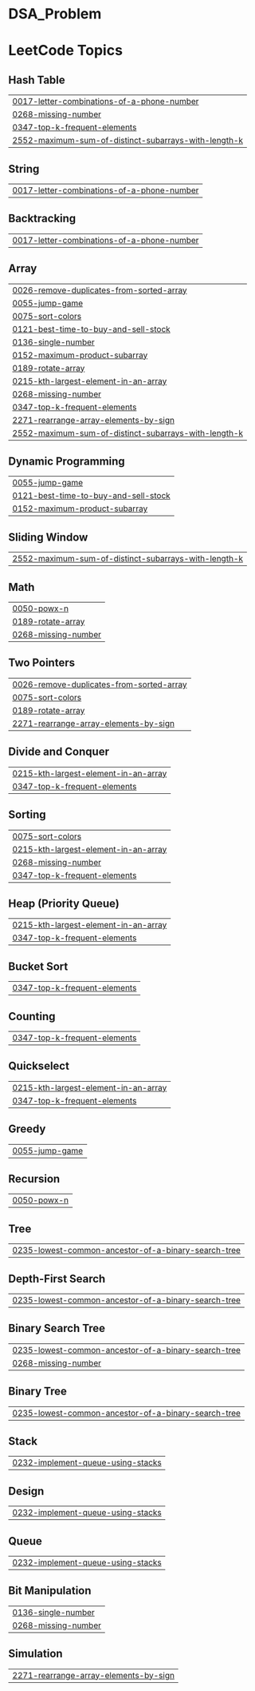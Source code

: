 # DSA_Problem
<!---LeetCode Topics Start-->
# LeetCode Topics
## Hash Table
|  |
| ------- |
| [0017-letter-combinations-of-a-phone-number](https://github.com/hykuBipin/DSA_Problem/tree/master/0017-letter-combinations-of-a-phone-number) |
| [0268-missing-number](https://github.com/hykuBipin/DSA_Problem/tree/master/0268-missing-number) |
| [0347-top-k-frequent-elements](https://github.com/hykuBipin/DSA_Problem/tree/master/0347-top-k-frequent-elements) |
| [2552-maximum-sum-of-distinct-subarrays-with-length-k](https://github.com/hykuBipin/DSA_Problem/tree/master/2552-maximum-sum-of-distinct-subarrays-with-length-k) |
## String
|  |
| ------- |
| [0017-letter-combinations-of-a-phone-number](https://github.com/hykuBipin/DSA_Problem/tree/master/0017-letter-combinations-of-a-phone-number) |
## Backtracking
|  |
| ------- |
| [0017-letter-combinations-of-a-phone-number](https://github.com/hykuBipin/DSA_Problem/tree/master/0017-letter-combinations-of-a-phone-number) |
## Array
|  |
| ------- |
| [0026-remove-duplicates-from-sorted-array](https://github.com/hykuBipin/DSA_Problem/tree/master/0026-remove-duplicates-from-sorted-array) |
| [0055-jump-game](https://github.com/hykuBipin/DSA_Problem/tree/master/0055-jump-game) |
| [0075-sort-colors](https://github.com/hykuBipin/DSA_Problem/tree/master/0075-sort-colors) |
| [0121-best-time-to-buy-and-sell-stock](https://github.com/hykuBipin/DSA_Problem/tree/master/0121-best-time-to-buy-and-sell-stock) |
| [0136-single-number](https://github.com/hykuBipin/DSA_Problem/tree/master/0136-single-number) |
| [0152-maximum-product-subarray](https://github.com/hykuBipin/DSA_Problem/tree/master/0152-maximum-product-subarray) |
| [0189-rotate-array](https://github.com/hykuBipin/DSA_Problem/tree/master/0189-rotate-array) |
| [0215-kth-largest-element-in-an-array](https://github.com/hykuBipin/DSA_Problem/tree/master/0215-kth-largest-element-in-an-array) |
| [0268-missing-number](https://github.com/hykuBipin/DSA_Problem/tree/master/0268-missing-number) |
| [0347-top-k-frequent-elements](https://github.com/hykuBipin/DSA_Problem/tree/master/0347-top-k-frequent-elements) |
| [2271-rearrange-array-elements-by-sign](https://github.com/hykuBipin/DSA_Problem/tree/master/2271-rearrange-array-elements-by-sign) |
| [2552-maximum-sum-of-distinct-subarrays-with-length-k](https://github.com/hykuBipin/DSA_Problem/tree/master/2552-maximum-sum-of-distinct-subarrays-with-length-k) |
## Dynamic Programming
|  |
| ------- |
| [0055-jump-game](https://github.com/hykuBipin/DSA_Problem/tree/master/0055-jump-game) |
| [0121-best-time-to-buy-and-sell-stock](https://github.com/hykuBipin/DSA_Problem/tree/master/0121-best-time-to-buy-and-sell-stock) |
| [0152-maximum-product-subarray](https://github.com/hykuBipin/DSA_Problem/tree/master/0152-maximum-product-subarray) |
## Sliding Window
|  |
| ------- |
| [2552-maximum-sum-of-distinct-subarrays-with-length-k](https://github.com/hykuBipin/DSA_Problem/tree/master/2552-maximum-sum-of-distinct-subarrays-with-length-k) |
## Math
|  |
| ------- |
| [0050-powx-n](https://github.com/hykuBipin/DSA_Problem/tree/master/0050-powx-n) |
| [0189-rotate-array](https://github.com/hykuBipin/DSA_Problem/tree/master/0189-rotate-array) |
| [0268-missing-number](https://github.com/hykuBipin/DSA_Problem/tree/master/0268-missing-number) |
## Two Pointers
|  |
| ------- |
| [0026-remove-duplicates-from-sorted-array](https://github.com/hykuBipin/DSA_Problem/tree/master/0026-remove-duplicates-from-sorted-array) |
| [0075-sort-colors](https://github.com/hykuBipin/DSA_Problem/tree/master/0075-sort-colors) |
| [0189-rotate-array](https://github.com/hykuBipin/DSA_Problem/tree/master/0189-rotate-array) |
| [2271-rearrange-array-elements-by-sign](https://github.com/hykuBipin/DSA_Problem/tree/master/2271-rearrange-array-elements-by-sign) |
## Divide and Conquer
|  |
| ------- |
| [0215-kth-largest-element-in-an-array](https://github.com/hykuBipin/DSA_Problem/tree/master/0215-kth-largest-element-in-an-array) |
| [0347-top-k-frequent-elements](https://github.com/hykuBipin/DSA_Problem/tree/master/0347-top-k-frequent-elements) |
## Sorting
|  |
| ------- |
| [0075-sort-colors](https://github.com/hykuBipin/DSA_Problem/tree/master/0075-sort-colors) |
| [0215-kth-largest-element-in-an-array](https://github.com/hykuBipin/DSA_Problem/tree/master/0215-kth-largest-element-in-an-array) |
| [0268-missing-number](https://github.com/hykuBipin/DSA_Problem/tree/master/0268-missing-number) |
| [0347-top-k-frequent-elements](https://github.com/hykuBipin/DSA_Problem/tree/master/0347-top-k-frequent-elements) |
## Heap (Priority Queue)
|  |
| ------- |
| [0215-kth-largest-element-in-an-array](https://github.com/hykuBipin/DSA_Problem/tree/master/0215-kth-largest-element-in-an-array) |
| [0347-top-k-frequent-elements](https://github.com/hykuBipin/DSA_Problem/tree/master/0347-top-k-frequent-elements) |
## Bucket Sort
|  |
| ------- |
| [0347-top-k-frequent-elements](https://github.com/hykuBipin/DSA_Problem/tree/master/0347-top-k-frequent-elements) |
## Counting
|  |
| ------- |
| [0347-top-k-frequent-elements](https://github.com/hykuBipin/DSA_Problem/tree/master/0347-top-k-frequent-elements) |
## Quickselect
|  |
| ------- |
| [0215-kth-largest-element-in-an-array](https://github.com/hykuBipin/DSA_Problem/tree/master/0215-kth-largest-element-in-an-array) |
| [0347-top-k-frequent-elements](https://github.com/hykuBipin/DSA_Problem/tree/master/0347-top-k-frequent-elements) |
## Greedy
|  |
| ------- |
| [0055-jump-game](https://github.com/hykuBipin/DSA_Problem/tree/master/0055-jump-game) |
## Recursion
|  |
| ------- |
| [0050-powx-n](https://github.com/hykuBipin/DSA_Problem/tree/master/0050-powx-n) |
## Tree
|  |
| ------- |
| [0235-lowest-common-ancestor-of-a-binary-search-tree](https://github.com/hykuBipin/DSA_Problem/tree/master/0235-lowest-common-ancestor-of-a-binary-search-tree) |
## Depth-First Search
|  |
| ------- |
| [0235-lowest-common-ancestor-of-a-binary-search-tree](https://github.com/hykuBipin/DSA_Problem/tree/master/0235-lowest-common-ancestor-of-a-binary-search-tree) |
## Binary Search Tree
|  |
| ------- |
| [0235-lowest-common-ancestor-of-a-binary-search-tree](https://github.com/hykuBipin/DSA_Problem/tree/master/0235-lowest-common-ancestor-of-a-binary-search-tree) |
| [0268-missing-number](https://github.com/hykuBipin/DSA_Problem/tree/master/0268-missing-number) |
## Binary Tree
|  |
| ------- |
| [0235-lowest-common-ancestor-of-a-binary-search-tree](https://github.com/hykuBipin/DSA_Problem/tree/master/0235-lowest-common-ancestor-of-a-binary-search-tree) |
## Stack
|  |
| ------- |
| [0232-implement-queue-using-stacks](https://github.com/hykuBipin/DSA_Problem/tree/master/0232-implement-queue-using-stacks) |
## Design
|  |
| ------- |
| [0232-implement-queue-using-stacks](https://github.com/hykuBipin/DSA_Problem/tree/master/0232-implement-queue-using-stacks) |
## Queue
|  |
| ------- |
| [0232-implement-queue-using-stacks](https://github.com/hykuBipin/DSA_Problem/tree/master/0232-implement-queue-using-stacks) |
## Bit Manipulation
|  |
| ------- |
| [0136-single-number](https://github.com/hykuBipin/DSA_Problem/tree/master/0136-single-number) |
| [0268-missing-number](https://github.com/hykuBipin/DSA_Problem/tree/master/0268-missing-number) |
## Simulation
|  |
| ------- |
| [2271-rearrange-array-elements-by-sign](https://github.com/hykuBipin/DSA_Problem/tree/master/2271-rearrange-array-elements-by-sign) |
<!---LeetCode Topics End-->